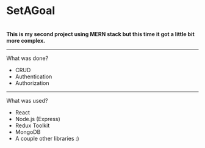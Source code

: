 <h1>SetAGoal</h1><br />
<strong>This is my second project using MERN stack but this time it got a little bit more complex.</strong>
<hr />
What was done?
<ul>
  <li>CRUD</li>
  <li>Authentication</li>
  <li>Authorization</li>
</ul>
<hr />
What was used?
<ul>
  <li>React</li>
  <li>Node.js (Express)</li>
  <li>Redux Toolkit</li>
  <li>MongoDB</li>
  <li>A couple other libraries :)</li>
</ul>
